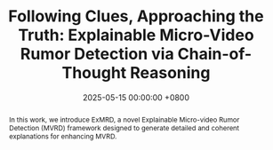 ---
title:          "Following Clues, Approaching the Truth: Explainable Micro-Video Rumor Detection via Chain-of-Thought Reasoning"
date:           2025-05-15 00:00:00 +0800
selected:       true
pub:            "The Web Conference (WWW)"
pub_last:       ' <span class="badge badge-pill badge-publication badge-danger">CCF-A</span> <span class="badge badge-pill badge-publication badge-primary">Full Paper</span>'
pub_date:       "2025"

abstract: >-
   In this work, we introduce ExMRD, a novel Explainable Micro-video Rumor Detection (MVRD) framework designed to generate detailed and coherent explanations for enhancing MVRD.
cover:          /assets/images/covers/www-exmrd.jpg
authors:
- Rongpei Hong
- Jian Lang
- Jin Xu
- Zhangtao Cheng
- Ting Zhong†
- Fan Zhou
links:
  Paper: /assets/papers/WWW-2025-ExMRD.pdf
  Code: https://github.com/ronpay/ExMRD
---